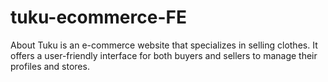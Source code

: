 # tuku-ecommerce-FE
About Tuku is an e-commerce website that specializes in selling clothes. It offers a user-friendly interface for both buyers and sellers to manage their profiles and stores.
